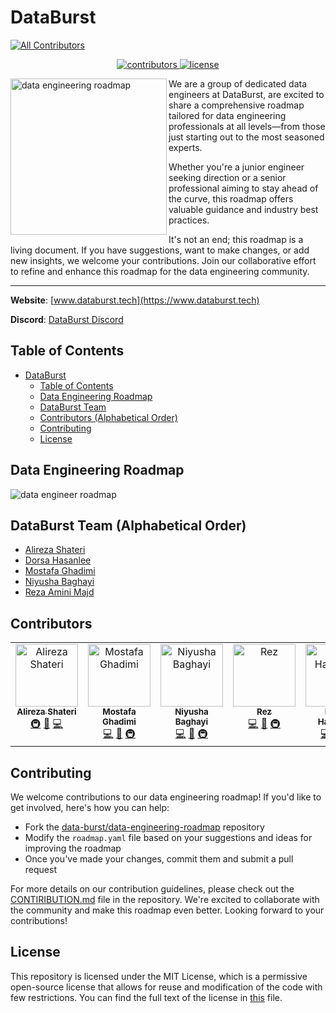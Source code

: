 # DataBurst
<!-- ALL-CONTRIBUTORS-BADGE:START - Do not remove or modify this section -->
[![All Contributors](https://img.shields.io/badge/all_contributors-7-orange.svg?style=flat-square)](#contributors-)
<!-- ALL-CONTRIBUTORS-BADGE:END -->


<p align=center>
    <a href="https://github.com/data-burst/data-engineering-roadmap/graphs/contributors">
    <img src="https://img.shields.io/github/contributors-anon/data-burst/data-engineering-roadmap?color=yellow&style=flat-square" alt="contributors">
    </a>
    <a href="https://github.com/data-burst/data-engineering-roadmap/LICENSE"> 
    <img src="https://img.shields.io/badge/MIT-blue.svg?style=flat-square&label=license" alt="license">
</a>
</p>


<img  align="left" src="statics/logo.jpg" width="250" alt="data engineering roadmap"/>

We are a group of dedicated data engineers at DataBurst, are excited to share a comprehensive roadmap tailored for data engineering professionals at all levels—from those just starting out to the most seasoned experts.

Whether you're a junior engineer seeking direction or a senior professional aiming to stay ahead of the curve, this roadmap offers valuable guidance and industry best practices.

It's not an end; this roadmap is a living document. If you have suggestions, want to make changes, or add new insights, we welcome your contributions. Join our collaborative effort to refine and enhance this roadmap for the data engineering community.

----------------------

**Website**: [www.databurst.tech](https://www.databurst.tech)

**Discord**: [DataBurst Discord](https://discord.gg/DWVD3gVv)



## Table of Contents

- [DataBurst](#databurst)
  - [Table of Contents](#table-of-contents)
  - [Data Engineering Roadmap](#data-engineering-roadmap)
  - [DataBurst Team](#databurstteam)
  - [Contributors (Alphabetical Order)](#contributors-alphabetical-order)
  - [Contributing](#contributing)
  - [License](#license)

## Data Engineering Roadmap

![data engineer roadmap](./statics/roadmap.png)


## DataBurst Team (Alphabetical Order)
- [Alireza Shateri](https://www.linkedin.com/in/alireza-shateri-a91093176/)
- [Dorsa Hasanlee](https://www.linkedin.com/in/dorsa-hasanlee/)
- [Mostafa Ghadimi](https://www.linkedin.com/in/mostafaghadimi/)
- [Niyusha Baghayi](https://www.linkedin.com/in/niyusha-baghayi/)
- [Reza Amini Majd](https://www.linkedin.com/in/rezaaminimajd/)

## Contributors

<!-- ALL-CONTRIBUTORS-LIST:START - Do not remove or modify this section -->
<!-- prettier-ignore-start -->
<!-- markdownlint-disable -->
<table>
  <tbody>
    <tr>
      <td align="center" valign="top" width="14.28%"><a href="https://github.com/ShAlireza"><img src="https://avatars.githubusercontent.com/u/45388177?v=4?s=100" width="100px;" alt="Alireza Shateri"/><br /><sub><b>Alireza Shateri</b></sub></a><br /><a href="#infra-ShAlireza" title="Infrastructure (Hosting, Build-Tools, etc)">🚇</a> <a href="#design-ShAlireza" title="Design">🎨</a> <a href="https://github.com/data-burst/data-engineering-roadmap/commits?author=ShAlireza" title="Code">💻</a></td>
      <td align="center" valign="top" width="14.28%"><a href="https://github.com/mostafaghadimi"><img src="https://avatars.githubusercontent.com/u/24542893?v=4?s=100" width="100px;" alt="Mostafa Ghadimi"/><br /><sub><b>Mostafa Ghadimi</b></sub></a><br /><a href="https://github.com/data-burst/data-engineering-roadmap/commits?author=mostafaghadimi" title="Code">💻</a> <a href="#design-mostafaghadimi" title="Design">🎨</a> <a href="#infra-mostafaghadimi" title="Infrastructure (Hosting, Build-Tools, etc)">🚇</a></td>
      <td align="center" valign="top" width="14.28%"><a href="https://github.com/niyushabaghayi"><img src="https://avatars.githubusercontent.com/u/16796804?v=4?s=100" width="100px;" alt="Niyusha Baghayi"/><br /><sub><b>Niyusha Baghayi</b></sub></a><br /><a href="https://github.com/data-burst/data-engineering-roadmap/commits?author=niyushabaghayi" title="Code">💻</a> <a href="#design-niyushabaghayi" title="Design">🎨</a> <a href="#infra-niyushabaghayi" title="Infrastructure (Hosting, Build-Tools, etc)">🚇</a></td>
      <td align="center" valign="top" width="14.28%"><a href="https://github.com/rezaaminimajd"><img src="https://avatars.githubusercontent.com/u/45604304?v=4?s=100" width="100px;" alt="Rez"/><br /><sub><b>Rez</b></sub></a><br /><a href="https://github.com/data-burst/data-engineering-roadmap/commits?author=rezaaminimajd" title="Code">💻</a> <a href="#design-rezaaminimajd" title="Design">🎨</a> <a href="#infra-rezaaminimajd" title="Infrastructure (Hosting, Build-Tools, etc)">🚇</a></td>
      <td align="center" valign="top" width="14.28%"><a href="https://www.linkedin.com/in/dorsa-hasanlee/"><img src="https://avatars.githubusercontent.com/u/49491638?v=4?s=100" width="100px;" alt="Dorsa Hasanlee"/><br /><sub><b>Dorsa Hasanlee</b></sub></a><br /><a href="https://github.com/data-burst/data-engineering-roadmap/commits?author=iamdorsa" title="Code">💻</a> <a href="#design-iamdorsa" title="Design">🎨</a> <a href="#infra-iamdorsa" title="Infrastructure (Hosting, Build-Tools, etc)">🚇</a></td>
      <td align="center" valign="top" width="14.28%"><a href="https://github.com/alizademhdi"><img src="https://avatars.githubusercontent.com/u/79321261?v=4?s=100" width="100px;" alt="mahdi alizadeh"/><br /><sub><b>mahdi alizadeh</b></sub></a><br /><a href="https://github.com/data-burst/data-engineering-roadmap/commits?author=alizademhdi" title="Code">💻</a></td>
      <td align="center" valign="top" width="14.28%"><a href="https://github.com/AmirAflak"><img src="https://avatars.githubusercontent.com/u/84932095?v=4?s=100" width="100px;" alt="Amirreza Aflakparast"/><br /><sub><b>Amirreza Aflakparast</b></sub></a><br /><a href="https://github.com/data-burst/data-engineering-roadmap/commits?author=AmirAflak" title="Code">💻</a></td>
    </tr>
  </tbody>
</table>

<!-- markdownlint-restore -->
<!-- prettier-ignore-end -->

<!-- ALL-CONTRIBUTORS-LIST:END -->
<!-- prettier-ignore-start -->
<!-- markdownlint-disable -->

<!-- markdownlint-restore -->
<!-- prettier-ignore-end -->

<!-- ALL-CONTRIBUTORS-LIST:END -->

## Contributing

We welcome contributions to our data engineering roadmap! If you'd like to get involved, here's how you can help:

- Fork the [data-burst/data-engineering-roadmap](https://github.com/data-burst/data-engineering-roadmap) repository
- Modify the `roadmap.yaml` file based on your suggestions and ideas for improving the roadmap
- Once you've made your changes, commit them and submit a pull request

For more details on our contribution guidelines, please check out the [CONTIRIBUTION.md](CONTRIBUTING.md) file in the repository. We're excited to collaborate with the community and make this roadmap even better. Looking forward to your contributions!

## License

This repository is licensed under the MIT License, which is a permissive open-source license that allows for reuse and modification of the code with few restrictions. You can find the full text of the license in [this](./LICENSE) file.
